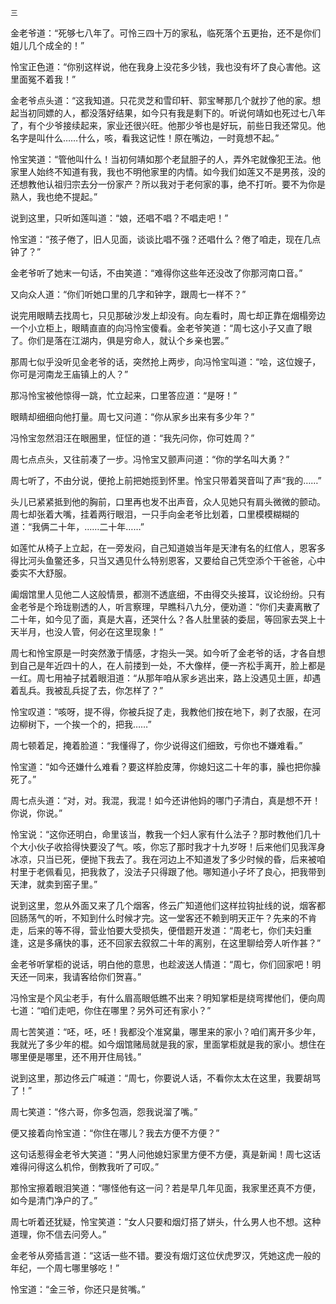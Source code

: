     三 

   金老爷道：“死够七八年了。可怜三四十万的家私，临死落个五更抬，还不是你们姐儿几个成全的！”

   怜宝正色道：“你别这样说，他在我身上没花多少钱，我也没有坏了良心害他。这里面冤不着我！”

   金老爷点头道：“这我知道。只花灵芝和雪印轩、郭宝琴那几个就抄了他的家。想起当初同嫖的人，都没落好结果，如今只有我是剩下的。听说何靖如也死过七八年了，有个少爷接续起来，家业还很兴旺。他那少爷也是好玩，前些日我还常见。他名字是叫什么……什么，咳，看我这记性！原在嘴边，一时竟想不起。”

   怜宝笑道：“管他叫什么！当初何靖如那个老鼠胆子的人，弄外宅就像犯王法。他家里人始终不知道有我，我也不明他家里的内情。如今我们如莲又不是男孩，没的还想教他认祖归宗去分一份家产？所以我对于老何家的事，绝不打听。要不为你是熟人，我也绝不提起。”

   说到这里，只听如莲叫道：“娘，还唱不唱？不唱走吧！”

   怜宝道：“孩子倦了，旧人见面，谈谈比唱不强？还唱什么？倦了咱走，现在几点钟了？”

   金老爷听了她末一句话，不由笑道：“难得你这些年还没改了你那河南口音。”

   又向众人道：“你们听她口里的几字和钟字，跟周七一样不？”

   说完用眼睛去找周七，只见那破沙发上却没有。向左看时，周七却正靠在烟榻旁边一个小立柜上，眼睛直直的向冯怜宝傻看。金老爷笑道：“周七这小子又直了眼了。你们是落在江湖内，俱是穷命人，就认个乡亲也罢。”

   那周七似乎没听见金老爷的话，突然抢上两步，向冯怜宝叫道：“哙，这位嫂子，你可是河南龙王庙镇上的人？”

   那冯怜宝被他惊得一跳，忙立起来，口里答应道：“是呀！”

   眼睛却细细向他打量。周七又问道：“你从家乡出来有多少年？”

   冯怜宝忽然泪汪在眼圈里，怔怔的道：“我先问你，你可姓周？”

   周七点点头，又往前凑了一步。冯怜宝又颤声问道：“你的学名叫大勇？”

   周七听了，不由分说，便抢上前把她揽到怀里。怜宝只带着哭音叫了声“我的……”

   头儿已紧紧抵到他的胸前，口里再也发不出声音，众人见她只有肩头微微的颤动。周七却张着大嘴，挂着两行眼泪，一只手向金老爷比划着，口里模模糊糊的道：“我俩二十年，……二十年……”

   如莲忙从椅子上立起，在一旁发闷，自己知道娘当年是天津有名的红倌人，恩客多得比河头鱼鳖还多，只当又遇见什么特别恩客，又要给自己凭空添个干爸爸，心中委实不大舒服。

   阖烟馆里人见他二人这般情景，都测不透底细，不由得交头接耳，议论纷纷。只有金老爷是个玲珑剔透的人，听言察理，早瞧科八九分，便劝道：“你们夫妻离散了二十年，如今见了面，真是大喜，还哭什么？各人肚里装的委屈，等回家去哭上十天半月，也没人管，何必在这里现象！”

   周七和怜宝原是一时突然激于情感，才抱头一哭。如今听了金老爷的话，才各自想到自己是年近四十的人，在人前搂到一处，不大像样，便一齐松手离开，脸上都是一红。周七用袖子拭着眼泪道：“从那年咱从家乡逃出来，路上没遇见土匪，却遇着乱兵。我被乱兵捉了去，你怎样了？”

   怜宝叹道：“咳呀，提不得，你被兵捉了走，我教他们按在地下，剥了衣服，在河边柳树下，一个挨一个的，把我……”

   周七顿着足，掩着脸道：“我懂得了，你少说得这们细致，亏你也不嫌难看。”

   怜宝道：“如今还嫌什么难看？要这样脸皮薄，你媳妇这二十年的事，臊也把你臊死了。”

   周七点头道：“对，对。我混，我混！如今还讲他妈的哪门子清白，真是想不开！你说，你说。”

   怜宝说：“这你还明白，命里该当，教我一个妇人家有什么法子？那时教他们几十个大小伙子收拾得快要没了气。咳，你忘了那时我才十九岁呀！后来他们见我浑身冰凉，只当已死，便抛下我去了。我在河边上不知道发了多少时候的昏，后来被咱村里于老佩看见，把我救了，没法子只得跟了他。哪知道小子坏了良心，把我带到天津，就卖到窑子里。”

   说到这里，忽从外面又来了几个烟客，佟云广知道他们这样拉钩扯线的说，烟客都回肠荡气的听，不知到什么时候才完。这一堂客还不赖到明天正午？先来的不肯走，后来的等不得，营业怕要大受损失，便借题开发道：“周老七，你们夫妇重逢，这是多痛快的事，还不回家去叙叙二十年的离别，在这里聊给旁人听作甚？”

   金老爷听掌柜的说话，明白他的意思，也趁波送人情道：“周七，你们回家吧！明天还一同来，我请客给你们贺喜。”

   冯怜宝是个风尘老手，有什么眉高眼低瞧不出来？明知掌柜是绕弯撵他们，便向周七道：“咱们走吧，你住在哪里？另外可还有家小？”

   周七苦笑道：“呸，呸，呸！我都没个准窝巢，哪里来的家小？咱们离开多少年，我就光了多少年的棍。如今烟馆赌局就是我的家，里面掌柜就是我的家小。想住在哪里便是哪里，还不用开住局钱。”

   说到这里，那边佟云广喊道：“周七，你要说人话，不看你太太在这里，我要胡骂了！”

   周七笑道：“佟六哥，你多包涵，怨我说溜了嘴。”

   便又接着向怜宝道：“你住在哪儿？我去方便不方便？”

   这句话惹得金老爷大笑道：“男人问他媳妇家里方便不方便，真是新闻！周七这话难得问得这么机伶，倒教我听了可叹。”

   那怜宝擦着眼泪笑道：“哪怪他有这一问？若是早几年见面，我家里还真不方便，如今是清门净户的了。”

   周七听着还犹疑，怜宝笑道：“女人只要和烟灯搭了姘头，什么男人也不想。这种道理，你不信去问旁人。”

   金老爷从旁插言道：“这话一些不错。要没有烟灯这位伏虎罗汉，凭她这虎一般的年纪，一个周七哪里够吃！”

   怜宝道：“金三爷，你还只是贫嘴。”

